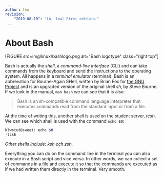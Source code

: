 ```yaml
---
author: lew
revision:
    "2019-08-19": "(A, lew) First edition."
...
```

About Bash
=======================

[FIGURE src=img/linux/bashlogo.png alt="Bash logotype" class="right top"]

Bash is actually the *shell*, a *command-line interface* (CLI) and can take commands from the keyboard and send the instructions to the operating system. All happens in a *terminal emulator* (terminal). Bash is an abbrevation for Bourne-Again SHell, written by Brian Fox for [the GNU Project](https://www.gnu.org/gnu/thegnuproject.html) and is an upgraded version of the original shell *sh*, by Steve Bourne. If we look in the manual, `man bash` we can see that it is also:

> Bash is an sh-compatible command language interpreter that executes commands read from the standard
       input or from a file.



At the time of writing this, another shell is used on the student server, *tcsh*. We can see which shell is used with the command `echo $0`:

```bash
klwstud@sweet: echo $0
-tcsh
```

*Other shells include: ksh och zsh.*

Everything you can do on the command line in the terminal you can also execute in a Bash script and vice versa. In other words, we can collect a set of commands in a file and execute it so that the commands are executed as if we had written them directly in the terminal. Very smooth.
